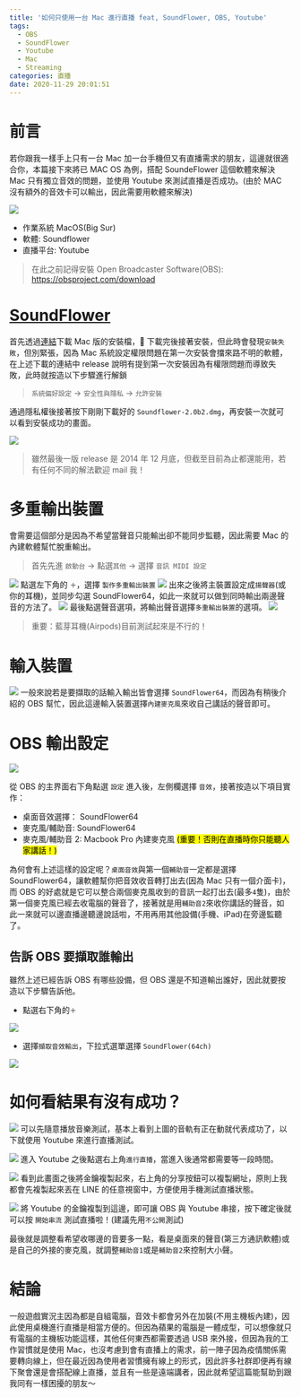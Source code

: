 ```yaml
---
title: '如何只使用一台 Mac 進行直播 feat, SoundFlower, OBS, Youtube'
tags:
  - OBS
  - SoundFlower
  - Youtube
  - Mac
  - Streaming
categories: 直播
date: 2020-11-29 20:01:51
---
```



# 前言

若你跟我一樣手上只有一台 Mac 加一台手機但又有直播需求的朋友，這邊就很適合你，本篇接下來將已 MAC OS 為例，搭配 SoundeFlower 這個軟體來解決 Mac 只有獨立音效的問題，並使用 Youtube 來測試直播是否成功。(由於 MAC 沒有額外的音效卡可以輸出，因此需要用軟體來解決)

![](https://nijialin.com/images/2020/OBS/os-version.png)

- 作業系統 MacOS(Big Sur)
- 軟體: Soundflower
- 直播平台: Youtube

> 在此之前記得安裝 Open Broadcaster Software(OBS): https://obsproject.com/download

<!-- more -->

# [SoundFlower](https://github.com/mattingalls/Soundflower/releases)

首先透過[連結](https://github.com/mattingalls/Soundflower/releases)下載 Mac 版的安裝檔， 下載完後接著安裝，但此時會發現`安裝失敗`，但別緊張，因為 Mac 系統設定權限問題在第一次安裝會擋來路不明的軟體，在上述下載的連結中 release 說明有提到第一次安裝因為有權限問題而導致失敗，此時就按造以下步驟進行解鎖

> `系統偏好設定` -> `安全性與隱私` -> `允許安裝`

通過隱私權後接著按下剛剛下載好的 `Soundflower-2.0b2.dmg`，再安裝一次就可以看到安裝成功的畫面。

![](https://nijialin.com/images/2020/OBS/sound-install-success.png)

> 雖然最後一版 release 是 2014 年 12 月底，但截至目前為止都還能用，若有任何不同的解法歡迎 mail 我！

# 多重輸出裝置

會需要這個部分是因為不希望當聲音只能輸出卻不能同步監聽，因此需要 Mac 的內建軟體幫忙脫重輸出。

> 首先先進 `啟動台` -> 點選`其他` -> 選擇 `音訊 MIDI 設定`

![](https://nijialin.com/images/2020/OBS/media-midi.png)
點選左下角的 `＋`，選擇 `製作多重輸出裝置`
![](https://nijialin.com/images/2020/OBS/add-milti-output.png)
出來之後將主裝置設定成`揚聲器`(或你的耳機)，並同步勾選 SoundFlower64，如此一來就可以做到同時輸出兩邊聲音的方法了。
![](https://nijialin.com/images/2020/OBS/multi-output.png)
最後點選聲音選項，將輸出聲音選擇`多重輸出裝置`的選項。
![](https://nijialin.com/images/2020/OBS/select-output.png)

> 重要：藍芽耳機(Airpods)目前測試起來是不行的！

# 輸入裝置

![](https://nijialin.com/images/2020/OBS/input.png.png)
一般來說若是要擷取的話輸入輸出皆會選擇 `SoundFlower64`，而因為有稍後介紹的 OBS 幫忙，因此這邊輸入裝置選擇`內建麥克風`來收自己講話的聲音即可。

# OBS 輸出設定

![](https://nijialin.com/images/2020/OBS/obs-media-config.png)

從 OBS 的主界面右下角點選 `設定` 進入後，左側欄選擇 `音效`，接著按造以下項目實作：

- 桌面音效選擇： SoundFlower64
- 麥克風/輔助音: SoundFlower64
- 麥克風/輔助音 2: Macbook Pro 內建麥克風 <mark>(重要！否則在直播時你只能聽人家講話！)</mark>

為何會有上述這樣的設定呢？`桌面音效`與第一個`輔助音`一定都是選擇 SoundFlower64，讓軟體幫你把音效收音轉打出去(因為 Mac 只有一個介面卡)，而 OBS 的好處就是它可以整合兩個麥克風收到的音訊一起打出去(最多`4`隻)，由於第一個麥克風已經去收電腦的聲音了，接著就是用`輔助音2`來收你講話的聲音，如此一來就可以邊直播邊聽邊說話啦，不用再用其他設備(手機、iPad)在旁邊監聽了。

## 告訴 OBS 要擷取誰輸出

雖然上述已經告訴 OBS 有哪些設備，但 OBS 還是不知道輸出誰好，因此就要按造以下步驟告訴他。

- 點選右下角的`＋`

![](https://nijialin.com/images/2020/OBS/obs-select.png)

- 選擇`擷取音效輸出`，下拉式選單選擇 `SoundFlower(64ch)`

![](https://nijialin.com/images/2020/OBS/obs-select-output.png)

# 如何看結果有沒有成功？

![](https://nijialin.com/images/2020/OBS/obs-output.png)
可以先隨意播放音樂測試，基本上看到上圖的音軌有正在動就代表成功了，以下就使用 Youtube 來進行直播測試。

![](https://nijialin.com/images/2020/OBS/yt-stream.png)
進入 Youtube 之後點選右上角`進行直播`，當進入後通常都需要等一段時間。

![](https://nijialin.com/images/2020/OBS/yt-monitor.png)
看到此畫面之後將金鑰複製起來，右上角的分享按鈕可以複製網址，原則上我都會先複製起來丟在 LINE 的任意視窗中，方便使用手機測試直播狀態。

![](https://nijialin.com/images/2020/OBS/obs-yt-key-set.png)
將 Youtube 的金鑰複製到這邊，即可讓 OBS 與 Youtube 串接，按下確定後就可以按 `開始串流` 測試直播啦！(建議先用`不公開`測試)

最後就是調整看希望收哪邊的音要多一點，看是桌面來的聲音(第三方通訊軟體)或是自己的外接的麥克風，就調整`輔助音1`或是`輔助音2`來控制大小聲。

# 結論

一般遊戲實況主因為都是自組電腦，音效卡都會另外在加裝(不用主機板內建)，因此使用桌機進行直播是相當方便的。但因為蘋果的電腦是一體成型，可以想像就只有電腦的主機板功能這樣，其他任何東西都需要透過 USB 來外接，但因為我的工作習慣就是使用 Mac，也沒考慮到會有直播上的需求，前一陣子因為疫情關係需要轉向線上，但在最近因為使用者習慣擁有線上的形式，因此許多社群即便再有線下聚會還是會搭配線上直播，並且有一些是遠端講者，因此就希望這篇能幫助到跟我同有一樣困擾的朋友～
